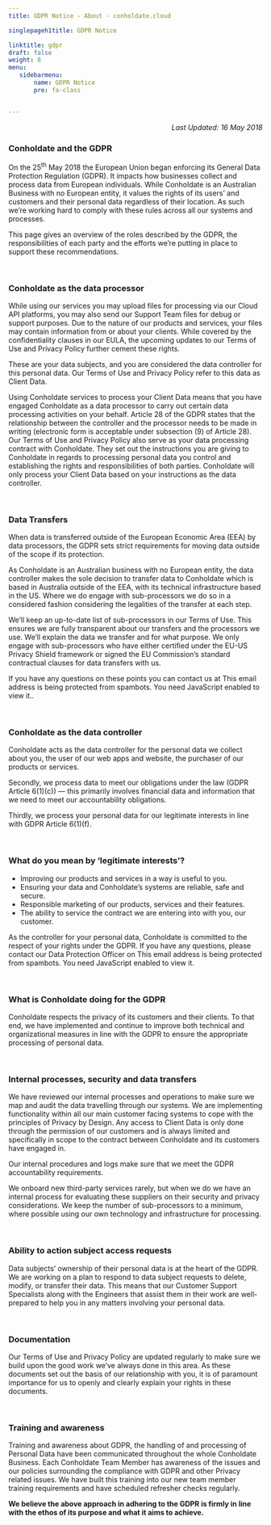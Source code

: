 ```yaml
---
title: GDPR Notice - About - conholdate.cloud

singlepageh1title: GDPR Notice

linktitle: gdpr
draft: false
weight: 8
menu:
   sidebarmenu: 
       name: GDPR Notice
       pre: fa-class


---
```


<div class="box1">

<p style="text-align: right;"><em>Last Updated: 16 May 2018</em></p>

### **Conholdate and the GDPR**

On the 25<sup>th</sup> May 2018 the European Union began enforcing its General Data Protection Regulation (GDPR). It impacts how businesses collect and process data from European individuals. While Conholdate is an Australian Business with no European entity, it values the rights of its users’ and customers and their personal data regardless of their location. As such we’re working hard to comply with these rules across all our systems and processes.

This page gives an overview of the roles described by the GDPR, the responsibilities of each party and the efforts we’re putting in place to support these recommendations.

<div class="clearfix"> </div>

### **Conholdate as the data processor**

While using our services you may upload files for processing via our Cloud API platforms, you may also send our Support Team files for debug or support purposes. Due to the nature of our products and services, your files may contain information from or about your clients. While covered by the confidentiality clauses in our EULA, the upcoming updates to our Terms of Use and Privacy Policy further cement these rights.

These are your data subjects, and you are considered the data controller for this personal data. Our Terms of Use and Privacy Policy refer to this data as Client Data.

Using Conholdate services to process your Client Data means that you have engaged Conholdate as a data processor to carry out certain data processing activities on your behalf. Article 28 of the GDPR states that the relationship between the controller and the processor needs to be made in writing (electronic form is acceptable under subsection (9) of Article 28). Our Terms of Use and Privacy Policy also serve as your data processing contract with Conholdate. They set out the instructions you are giving to Conholdate in regards to processing personal data you control and establishing the rights and responsibilities of both parties. Conholdate will only process your Client Data based on your instructions as the data controller.

<div class="clearfix"> </div>

### **Data Transfers**

When data is transferred outside of the European Economic Area (EEA) by data processors, the GDPR sets strict requirements for moving data outside of the scope if its protection.

As Conholdate is an Australian business with no European entity, the data controller makes the sole decision to transfer data to Conholdate which is based in Australia outside of the EEA, with its technical infrastructure based in the US. Where we do engage with sub-processors we do so in a considered fashion considering the legalities of the transfer at each step.

We’ll keep an up-to-date list of sub-processors in our Terms of Use. This ensures we are fully transparent about our transfers and the processors we use. We’ll explain the data we transfer and for what purpose. We only engage with sub-processors who have either certified under the EU-US Privacy Shield framework or signed the EU Commission’s standard contractual clauses for data transfers with us.

If you have any questions on these points you can contact us at <span id="cloakfeb73f71a6ac72a8eb542de90ea7bcd6">This email address is being protected from spambots. You need JavaScript enabled to view it.</span><script type="text/javascript">document.getElementById('cloakfeb73f71a6ac72a8eb542de90ea7bcd6').innerHTML='';var prefix='&#109;a'+'i&#108;'+'&#116;o';var path='hr'+'ef'+'=';var addyfeb73f71a6ac72a8eb542de90ea7bcd6='pr&#105;v&#97;cy'+'&#64;';addyfeb73f71a6ac72a8eb542de90ea7bcd6=addyfeb73f71a6ac72a8eb542de90ea7bcd6+'c&#111;nh&#111;ld&#97;t&#101;'+'&#46;'+'cl&#111;&#117;d';var addy_textfeb73f71a6ac72a8eb542de90ea7bcd6='pr&#105;v&#97;cy'+'&#64;'+'c&#111;nh&#111;ld&#97;t&#101;'+'&#46;'+'cl&#111;&#117;d';document.getElementById('cloakfeb73f71a6ac72a8eb542de90ea7bcd6').innerHTML+='<a '+path+'\''+prefix+':'+addyfeb73f71a6ac72a8eb542de90ea7bcd6+'\'>'+addy_textfeb73f71a6ac72a8eb542de90ea7bcd6+'<\/a>';</script>.

<div class="clearfix"> </div>

### **Conholdate as the data controller**

Conholdate acts as the data controller for the personal data we collect about you, the user of our web apps and website, the purchaser of our products or services.

Secondly, we process data to meet our obligations under the law (GDPR Article 6(1)(c)) — this primarily involves financial data and information that we need to meet our accountability obligations.

Thirdly, we process your personal data for our legitimate interests in line with GDPR Article 6(1)(f).

<div class="clearfix"> </div>

### **What do you mean by ‘legitimate interests’?**

- Improving our products and services in a way is useful to you.
- Ensuring your data and Conholdate’s systems are reliable, safe and secure.
- Responsible marketing of our products, services and their features.
- The ability to service the contract we are entering into with you, our customer.

As the controller for your personal data, Conholdate is committed to the respect of your rights under the GDPR. If you have any questions, please contact our Data Protection Officer on <span id="cloak58393eb08726446b5ca0ae9f72f0951a">This email address is being protected from spambots. You need JavaScript enabled to view it.</span><script type="text/javascript">document.getElementById('cloak58393eb08726446b5ca0ae9f72f0951a').innerHTML='';var prefix='&#109;a'+'i&#108;'+'&#116;o';var path='hr'+'ef'+'=';var addy58393eb08726446b5ca0ae9f72f0951a='dp&#111;'+'&#64;';addy58393eb08726446b5ca0ae9f72f0951a=addy58393eb08726446b5ca0ae9f72f0951a+'c&#111;nh&#111;ld&#97;t&#101;'+'&#46;'+'cl&#111;&#117;d';var addy_text58393eb08726446b5ca0ae9f72f0951a='dp&#111;'+'&#64;'+'c&#111;nh&#111;ld&#97;t&#101;'+'&#46;'+'cl&#111;&#117;d';document.getElementById('cloak58393eb08726446b5ca0ae9f72f0951a').innerHTML+='<a '+path+'\''+prefix+':'+addy58393eb08726446b5ca0ae9f72f0951a+'\'>'+addy_text58393eb08726446b5ca0ae9f72f0951a+'<\/a>';</script>

<div class="clearfix"> </div>

### **What is Conholdate doing for the GDPR**

Conholdate respects the privacy of its customers and their clients. To that end, we have implemented and continue to improve both technical and organizational measures in line with the GDPR to ensure the appropriate processing of personal data.

<div class="clearfix"> </div>

### **Internal processes, security and data transfers**

We have reviewed our internal processes and operations to make sure we map and audit the data travelling through our systems. We are implementing functionality within all our main customer facing systems to cope with the principles of Privacy by Design. Any access to Client Data is only done through the permission of our customers and is always limited and specifically in scope to the contract between Conholdate and its customers have engaged in.

Our internal procedures and logs make sure that we meet the GDPR accountability requirements.

We onboard new third-party services rarely, but when we do we have an internal process for evaluating these suppliers on their security and privacy considerations. We keep the number of sub-processors to a minimum, where possible using our own technology and infrastructure for processing.

<div class="clearfix"> </div>

### **Ability to action subject access requests**

Data subjects’ ownership of their personal data is at the heart of the GDPR. We are working on a plan to respond to data subject requests to delete, modify, or transfer their data. This means that our Customer Support Specialists along with the Engineers that assist them in their work are well-prepared to help you in any matters involving your personal data.

<div class="clearfix"> </div>

### **Documentation**

Our Terms of Use and Privacy Policy are updated regularly to make sure we build upon the good work we’ve always done in this area. As these documents set out the basis of our relationship with you, it is of paramount importance for us to openly and clearly explain your rights in these documents.

<div class="clearfix"> </div>

###  **Training and awareness**

Training and awareness about GDPR, the handling of and processing of Personal Data have been communicated throughout the whole Conholdate Business. Each Conholdate Team Member has awareness of the issues and our policies surrounding the compliance with GDPR and other Privacy related issues. We have built this training into our new team member training requirements and have scheduled refresher checks regularly.

**We believe the above approach in adhering to the GDPR is firmly in line with the ethos of its purpose and what it aims to achieve.**

</div>